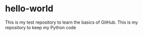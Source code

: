 # hello-world
This is my test repository to learn the basics of GitHub.
This is my repository to keep my Python code
